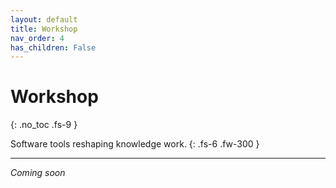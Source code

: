 ```yaml
---
layout: default
title: Workshop
nav_order: 4
has_children: False
---
```


# Workshop
{: .no_toc .fs-9 }

Software tools reshaping knowledge work.
{: .fs-6 .fw-300 }

---

*Coming soon*